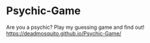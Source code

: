 # Psychic-Game

Are you a psychic? Play my guessing game and find out!
https://deadmosquito.github.io/Psychic-Game/
